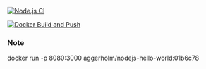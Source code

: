 [![Node.js CI](https://github.com/MichaelAggerholm/node-js-example/actions/workflows/node.js.yml/badge.svg)](https://github.com/MichaelAggerholm/node-js-example/actions/workflows/node.js.yml)


[![Docker Build and Push](https://github.com/MichaelAggerholm/node-js-example/actions/workflows/docker-build.yml/badge.svg)](https://github.com/MichaelAggerholm/node-js-example/actions/workflows/docker-build.yml)


### Note
docker run -p 8080:3000 aggerholm/nodejs-hello-world:01b6c78